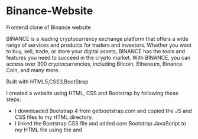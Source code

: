 # Binance-Website
Frontend clone of Binance website

   BINANCE is a leading cryptocurrency exchange platform that offers a wide range of services and products for traders and investors. Whether you want to buy, sell, trade, or store your digital assets, BINANCE has the tools and features you need to succeed in the crypto market. With BINANCE, you can access over 300 cryptocurrencies, including Bitcoin, Ethereum, Binance Coin, and many more.
        
Built with HTML5,CSS3,BootStrap

I created a website using HTML, CSS and Bootstrap by following these steps:
- I downloaded Bootstrap 4 from getbootstrap.com and copied the JS and CSS files to my HTML directory.
- I linked the Bootstrap CSS file and added core Bootstrap JavaScript to my HTML file using the <link> and <script> tags.
- I used the Bootstrap grid system to create a responsive layout for my website with rows and columns.
- I added a navigation bar, a jumbotron, a footer and some content to my website using Bootstrap components and custom CSS.
- I tested my website on different devices and browsers to ensure it looked good and worked well.
